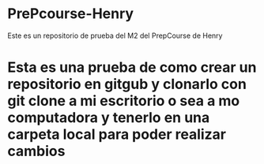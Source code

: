 # PrePcourse-Henry
Este es un repositorio de prueba del M2 del PrepCourse de Henry
# Esta es una prueba de como crear un repositorio en gitgub y clonarlo con git clone a mi escritorio o sea a mo computadora y tenerlo en una carpeta local para poder realizar cambios